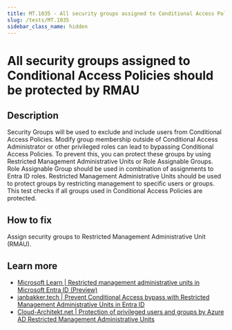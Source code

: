 ```yaml
---
title: MT.1035 - All security groups assigned to Conditional Access Policies should be protected by RMAUdescription: Checks if groups used in Conditional Access are protected by either Restricted Management Administrative Units or Role Assignable Groups
slug: /tests/MT.1035
sidebar_class_name: hidden
---
```


# All security groups assigned to Conditional Access Policies should be protected by RMAU

## Description

Security Groups will be used to exclude and include users from Conditional Access Policies.
Modify group membership outside of Conditional Access Administrator or other privileged roles can lead to bypassing Conditional Access Policies. To prevent this, you can protect these groups by using Restricted Management Administrative Units or Role Assignable Groups. Role Assignable Group should be used in combination of assignments to Entra ID roles. Restricted Management Administrative Units should be used to protect groups by restricting management to specific users or groups. This test checks if all groups used in Conditional Access Policies are protected.

## How to fix

Assign security groups to Restricted Management Administrative Unit (RMAU).

## Learn more
- [Microsoft Learn | Restricted management administrative units in Microsoft Entra ID (Preview)](https://learn.microsoft.com/en-us/entra/identity/role-based-access-control/admin-units-restricted-management)
- [janbakker.tech | Prevent Conditional Access bypass with Restricted Management Administrative Units in Entra ID](https://janbakker.tech/prevent-conditional-access-bypass-with-restricted-management-administrative-units-in-entra-id/)
- [Cloud-Architekt.net | Protection of privileged users and groups by Azure AD Restricted Management Administrative Units](https://www.cloud-architekt.net/restricted-management-administrative-unit/)
